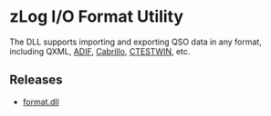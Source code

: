 zLog I/O Format Utility
====

The DLL supports importing and exporting QSO data in any format, including QXML, [ADIF](http://adif.org), [Cabrillo](https://wwrof.org/cabrillo/), [CTESTWIN](http://e.gmobb.jp/ctestwin/Download.html), etc.

## Releases

- [format.dll](https://github.com/nextzlog/zylo/releases/download/nightly/format.dll)
